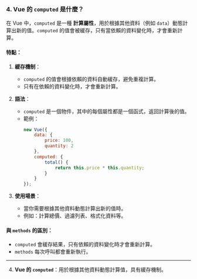 
### 4. **Vue 的 `computed` 是什麼？**
在 Vue 中，`computed` 是一種 **計算屬性**，用於根據其他資料（例如 `data`）動態計算出新的值。`computed` 的值會被緩存，只有當依賴的資料變化時，才會重新計算。

#### 特點：
1. **緩存機制**：
   - `computed` 的值會根據依賴的資料自動緩存，避免重複計算。
   - 只有在依賴的資料變化時，才會重新計算。

2. **語法**：
   - `computed` 是一個物件，其中的每個屬性都是一個函式，返回計算後的值。
   - 範例：
     ```javascript
     new Vue({
         data: {
             price: 100,
             quantity: 2
         },
         computed: {
             total() {
                 return this.price * this.quantity;
             }
         }
     });
     ```

3. **使用場景**：
   - 當你需要根據其他資料動態計算出新的值時。
   - 例如：計算總價、過濾列表、格式化資料等。

#### 與 `methods` 的區別：
- `computed` 會緩存結果，只有依賴的資料變化時才會重新計算。
- `methods` 每次呼叫都會重新執行。

---

4. **Vue 的 `computed`**：用於根據其他資料動態計算值，具有緩存機制。
